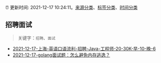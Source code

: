 :alarm_clock: 更新时间: 2021-12-17 10:24:11。[来源分类](../README.md)、[标签分类](../TAGS.md)、[时间分类](../TIMELINE.md)

## 招聘面试


> 关键字：`招聘`、`面试`



- [2021-12-17-上海-英语口语流利-招聘-Java-工程师-20-30K-早-10-晚-6](https://www.v2ex.com/t/822830) 
- [2021-12-17-golang面试题：怎么避免内存逃逸？](https://toutiao.io/k/5yvfc9w) 